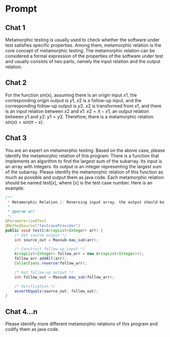 # Prompt

## Chat 1

Metamorphic testing is usually used to check whether the software under test satisfies specific properties. Among them, metamorphic relation is the core concept of metamorphic testing. The metamorphic relation can be considered a formal expression of the properties of the software under test and usually consists of two parts, namely the input relation and the output relation.

## Chat 2

For the function $sin(x)$, assuming there is an origin input $x1$, the corresponding origin output is $y1$, $x2$ is a follow-up input, and the corresponding follow-up output is $y2$. $x2$ is transformed from $x1$, and there is an input relation between $x2$ and $x1$: $x2=\pi-x1$, an output relation between $y1$ and $y2$: $y1=y2$. Therefore, there is a metamorphic relation $sin(x)=sin(\pi-x)$.

## Chat 3

You are an expert on metamorphic testing. Based on the above case, please identify the metamorphic relation of this program: There is a function that implements an algorithm to find the largest sum of the subarray. Its input is an array with integers. Its output is an integer representing the largest sum of the subarray. Please identify the metamorphic relation of this function as much as possible and output them as java code. Each metamorphic relation should be named test[x], where [x] is the test case number. Here is an example:

```java
/**
 * Metamorphic Relation 1: Reversing input array, the output should be same.
 *
 * @param arr
 */
@ParameterizedTest
@MethodSource("testcaseProvider")
public void test1(ArrayList<Integer> arr) {
    /* Get source output */
    int source_out = Maxsub.max_sub(arr);

    /* Construct follow-up input */
    ArrayList<Integer> follow_arr = new ArrayList<Integer>();
    follow_arr.addAll(arr);
    Collections.reverse(follow_arr);

    /* Get follow-up output */
    int follow_out = Maxsub.max_sub(follow_arr);

    /* Verification */
    assertEquals(source_out, follow_out);
}
```

## Chat 4...n

Please identify more different metamorphic relations of this program and codify them as java code.
